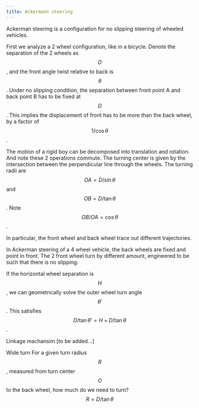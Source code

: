 ```yaml
---
title: Ackermann steering
---
```


Ackerman steering is a configuration for no slipping steering of wheeled vehicles.

<!--
Comments



-->


First we analyze a 2 wheel configuration, like in a bicycle. 
Denote the separation of the 2 wheels as $$D$$, and the front angle twist relative to back is $$\theta$$.
Under no slipping condition, the separation between front point A and back point B has to be fixed at $$D$$.
This implies the displacement of front has to be more than the back wheel, by a factor of $$1/\cos\theta$$.

The motion of a rigid boy can be decomposed into translation and rotation. And note these 2 operations commute.
The turning center is given by the intersection between the perpendicular line through the wheels.
The turning radii are $$OA=D/\sin\theta$$ and $$OB=D/\tan\theta$$. Note $$OB/OA=\cos \theta$$.

In particular, the front wheel and back wheel trace out different trajectories.

In Ackerman steering of a 4 wheel vehicle, the back wheels are fixed and point in front. The 2 front wheel turn by different amount, engineered to be such that there is no slipping.

If the horizontal wheel separation is $$H$$, we can geometrically solve the outer wheel turn angle $$\theta'$$. This satisfies $$D/\tan\theta' = H+D/\tan\theta$$. 

Linkage machansim
[to be added...]

Wide turn
For a given turn radius $$R$$, measured from turn center $$O$$ to the back wheel, how much do we need to turn?
$$R=D/\tan\theta$$









